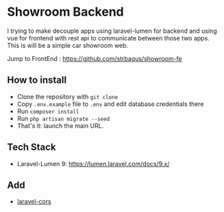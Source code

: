 # Showroom Backend

I trying to make decouple apps using laravel-lumen for backend and using vue for frontend with rest api to communicate between those two apps. This is will be a simple car showroom web.

Jump to FrontEnd : https://github.com/strbagus/showroom-fe

## How to install

- Clone the repository with `git clone`
- Copy `.env.example` file to `.env` and edit database credentials there
- Run `composer install`
- Run `php artisan migrate --seed`
- That's it: launch the main URL. 

## Tech Stack
- Laravel-Lumen 9: https://lumen.laravel.com/docs/9.x/

## Add
- [laravel-cors](https://github.com/fruitcake/laravel-cors)
